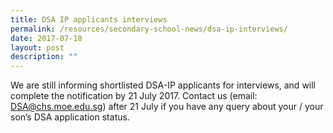 ```yaml
---
title: DSA IP applicants interviews
permalink: /resources/secondary-school-news/dsa-ip-interviews/
date: 2017-07-18
layout: post
description: ""
---
```

  
We are still informing shortlisted DSA-IP applicants for interviews, and will complete the notification by 21 July 2017. Contact us (email: DSA@chs.moe.edu.sg) after 21 July if you have any query about your / your son’s DSA application status.